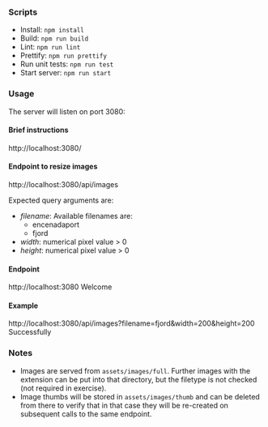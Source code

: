 ### Scripts

- Install: `npm install`
- Build: `npm run build`
- Lint: `npm run lint`
- Prettify: `npm run prettify`
- Run unit tests: `npm run test`
- Start server: `npm run start`

### Usage

The server will listen on port 3080:

#### Brief instructions

http://localhost:3080/

#### Endpoint to resize images

http://localhost:3080/api/images

Expected query arguments are:

- _filename_: Available filenames are:
  - encenadaport
  - fjord
- _width_: numerical pixel value > 0
- _height_: numerical pixel value > 0

#### Endpoint 
http://localhost:3080
Welcome 

#### Example 
http://localhost:3080/api/images?filename=fjord&width=200&height=200
Successfully

### Notes

- Images are served from `assets/images/full`. Further images with the extension
  can be put into that directory, but the filetype is not checked
  (not required in exercise).
- Image thumbs will be stored in `assets/images/thumb` and can be deleted from
  there to verify that in that case they will be re-created on subsequent calls
  to the same endpoint.
